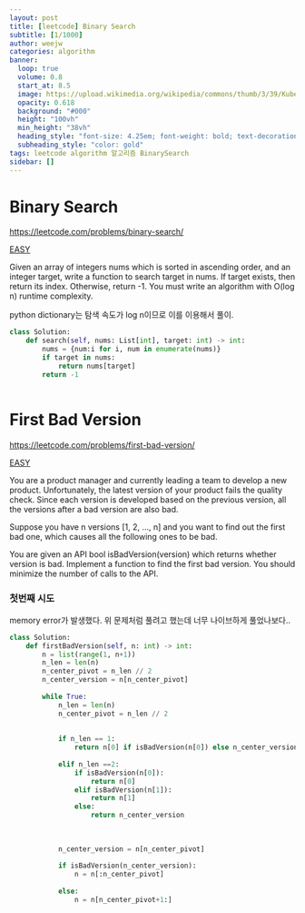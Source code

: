 ```yaml
---
layout: post
title: [leetcode] Binary Search
subtitle: [1/1000]
author: weejw
categories: algorithm
banner:
  loop: true
  volume: 0.8
  start_at: 8.5
  image: https://upload.wikimedia.org/wikipedia/commons/thumb/3/39/Kubernetes_logo_without_workmark.svg/1200px-Kubernetes_logo_without_workmark.svg.png
  opacity: 0.618
  background: "#000"
  height: "100vh"
  min_height: "38vh"
  heading_style: "font-size: 4.25em; font-weight: bold; text-decoration: underline"
  subheading_style: "color: gold"
tags: leetcode algorithm 알고리즘 BinarySearch
sidebar: []
---
```


# Binary Search
https://leetcode.com/problems/binary-search/

<u>EASY</u>

Given an array of integers nums which is sorted in ascending order, and an integer target, write a function to search target in nums. If target exists, then return its index. Otherwise, return -1.
You must write an algorithm with O(log n) runtime complexity.


python dictionary는 탐색 속도가 log n이므로 이를 이용해서 풀이.

```python
class Solution:
    def search(self, nums: List[int], target: int) -> int:
        nums = {num:i for i, num in enumerate(nums)}
        if target in nums:
            return nums[target]
        return -1
    
```



# First Bad Version
https://leetcode.com/problems/first-bad-version/

<u>EASY</u>

You are a product manager and currently leading a team to develop a new product. Unfortunately, the latest version of your product fails the quality check. Since each version is developed based on the previous version, all the versions after a bad version are also bad.

Suppose you have n versions [1, 2, ..., n] and you want to find out the first bad one, which causes all the following ones to be bad.

You are given an API bool isBadVersion(version) which returns whether version is bad. Implement a function to find the first bad version. You should minimize the number of calls to the API.


### 첫번째 시도

memory error가 발생했다. 위 문제처럼 풀려고 했는데 너무 나이브하게 풀었나보다..
```python
class Solution:
    def firstBadVersion(self, n: int) -> int:
        n = list(range(1, n+1))
        n_len = len(n)
        n_center_pivot = n_len // 2
        n_center_version = n[n_center_pivot]
        
        while True:
            n_len = len(n)
            n_center_pivot = n_len // 2
            
            
            if n_len == 1:
                return n[0] if isBadVersion(n[0]) else n_center_version
            
            elif n_len ==2:
                if isBadVersion(n[0]):
                    return n[0]
                elif isBadVersion(n[1]):
                    return n[1]
                else:
                    return n_center_version
            
            
            
            n_center_version = n[n_center_pivot]   
            
            if isBadVersion(n_center_version):
                n = n[:n_center_pivot]
                
            else:
                n = n[n_center_pivot+1:]
                 
```
